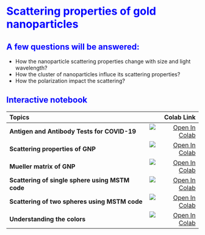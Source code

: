 <H1 style="color: blue">
Scattering properties of gold nanoparticles
</H1>

<H2 style="color:blue">
A few questions	will be	answered:
</H2>

- How the nanoparticle scattering properties change with size and light wavelength?
- How the cluster of nanoparticles influce its scattering properties?
- How the polarization impact the scattering?

<H2 style="color:blue">
Interactive notebook
</H2>

| Topics | Colab Link |
| :--- | ---: |
| **Antigen and Antibody Tests for COVID-19** | [![Open In Colab](https://colab.research.google.com/assets/colab-badge.svg)](https://colab.research.google.com/github/kiwiriver/scatt_nanoparticle/blob/master/notebook/t00_Covid-19_Detection.ipynb)|
| **Scattering properties of GNP** | [![Open In Colab](https://colab.research.google.com/assets/colab-badge.svg)](https://colab.research.google.com/github/kiwiriver/scatt_nanoparticle/blob/master/notebook/t01_mie.ipynb)|
| **Mueller matrix of GNP** | [![Open In Colab](https://colab.research.google.com/assets/colab-badge.svg)](https://colab.research.google.com/github/kiwiriver/scatt_nanoparticle/blob/master/notebook/t01_mie2_mueller.ipynb)|
| **Scattering of single sphere using MSTM code** | [![Open In Colab](https://colab.research.google.com/assets/colab-badge.svg)](https://colab.research.google.com/github/kiwiriver/scatt_nanoparticle/blob/master/notebook/t02_mstm.ipynb)|
| **Scattering of two spheres using MSTM code** | [![Open In Colab](https://colab.research.google.com/assets/colab-badge.svg)](https://colab.research.google.com/github/kiwiriver/scatt_nanoparticle/blob/master/notebook/t03_two_spheres.ipynb)|
| **Understanding the colors** | [![Open In Colab](https://colab.research.google.com/assets/colab-badge.svg)](https://colab.research.google.com/github/kiwiriver/scatt_nanoparticle/blob/master/notebook/t10_color_lab.ipynb)|




